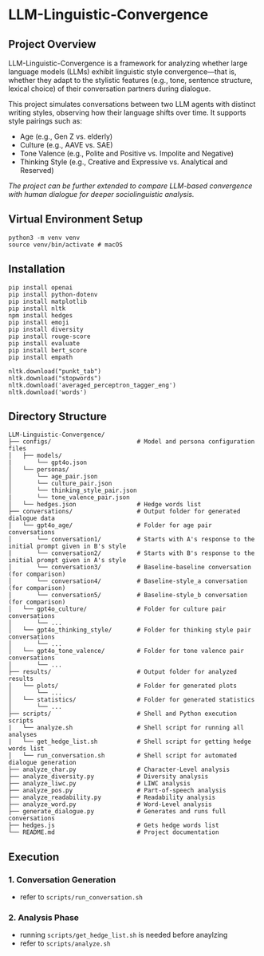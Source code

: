 # LLM-Linguistic-Convergence

## Project Overview
LLM-Linguistic-Convergence is a framework for analyzing whether large language models (LLMs) exhibit linguistic style convergence—that is, whether they adapt to the stylistic features (e.g., tone, sentence structure, lexical choice) of their conversation partners during dialogue.

This project simulates conversations between two LLM agents with distinct writing styles, observing how their language shifts over time. It supports style pairings such as:
- Age (e.g., Gen Z vs. elderly)
- Culture (e.g., AAVE vs. SAE)
- Tone Valence (e.g., Polite and Positive vs. Impolite and Negative)
- Thinking Style (e.g., Creative and Expressive vs. Analytical and Reserved)

*The project can be further extended to compare LLM-based convergence with human dialogue for deeper sociolinguistic analysis.*

## Virtual Environment Setup
```
python3 -m venv venv
source venv/bin/activate # macOS
```

## Installation
```
pip install openai
pip install python-dotenv
pip install matplotlib
pip install nltk
npm install hedges
pip install emoji
pip install diversity
pip install rouge-score
pip install evaluate
pip install bert_score
pip install empath
```

```
nltk.download("punkt_tab")
nltk.download("stopwords")
nltk.download('averaged_perceptron_tagger_eng')
nltk.download('words')
```

## Directory Structure
```
LLM-Linguistic-Convergence/
├── configs/                        # Model and persona configuration files
│   ├── models/                  
|       └── gpt4o.json
│   └── personas/                   
│       └── age_pair.json
│       └── culture_pair.json
│       └── thinking_style_pair.json
|       └── tone_valence_pair.json
│   └── hedges.json                 # Hedge words list
├── conversations/                  # Output folder for generated dialogue data
│   └── gpt4o_age/                  # Folder for age pair conversations
│       └── conversation1/          # Starts with A's response to the initial prompt given in B's style
|       └── conversation2/          # Starts with B's response to the initial prompt given in A's style
│       └── conversation3/          # Baseline-baseline conversation (for comparison)
│       └── conversation4/          # Baseline-style_a conversation (for comparison)
│       └── conversation5/          # Baseline-style_b conversation (for comparison)
│   └── gpt4o_culture/              # Folder for culture pair conversations
│       └── ...
│   └── gpt4o_thinking_style/       # Folder for thinking style pair conversations
│       └── ...
│   └── gpt4o_tone_valence/         # Folder for tone valence pair conversations
│       └── ...
├── results/                        # Output folder for analyzed results
│   └── plots/                      # Folder for generated plots
│       └── ...
│   └── statistics/                 # Folder for generated statistics
│       └── ...
├── scripts/                        # Shell and Python execution scripts
|   └── analyze.sh                  # Shell script for running all analyses
|   └── get_hedge_list.sh           # Shell script for getting hedge words list
│   └── run_conversation.sh         # Shell script for automated dialogue generation
├── analyze_char.py                 # Character-Level analysis
├── analyze_diversity.py            # Diversity analysis
├── analyze_liwc.py                 # LIWC analysis
├── analyze_pos.py                  # Part-of-speech analysis
├── analyze_readability.py          # Readability analysis
├── analyze_word.py                 # Word-Level analysis                   
├── generate_dialogue.py            # Generates and runs full conversations
├── hedges.js                       # Gets hedge words list
└── README.md                       # Project documentation
```

## Execution
### 1. Conversation Generation
- refer to `scripts/run_conversation.sh`
### 2. Analysis Phase
- running `scripts/get_hedge_list.sh` is needed before anaylzing
- refer to `scripts/analyze.sh`
